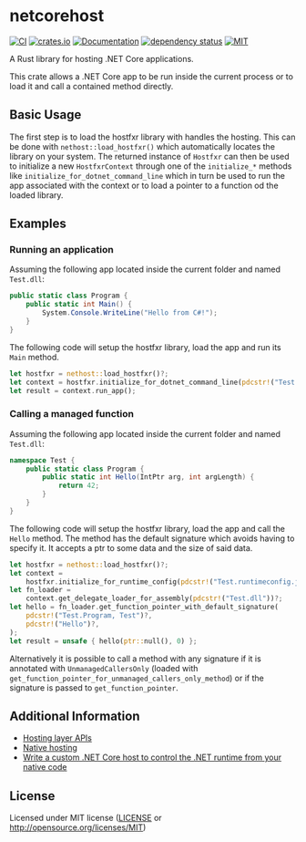 # netcorehost

[![CI](https://github.com/OpenByteDev/netcorehost/actions/workflows/ci.yml/badge.svg)](https://github.com/OpenByteDev/netcorehost/actions/workflows/ci.yml)
[![crates.io](https://img.shields.io/crates/v/netcorehost.svg)](https://crates.io/crates/netcorehost)
[![Documentation](https://docs.rs/netcorehost/badge.svg)](https://docs.rs/netcorehost)
[![dependency status](https://deps.rs/repo/github/openbytedev/netcorehost/status.svg)](https://deps.rs/repo/github/openbytedev/netcorehost)
[![MIT](https://img.shields.io/crates/l/netcorehost.svg)](https://github.com/OpenByteDev/netcorehost/blob/master/LICENSE)

A Rust library for hosting .NET Core applications.

This crate allows a .NET Core app to be run inside the current process or to load it and call a contained method directly.

## Basic Usage
The first step is to load the hostfxr library with handles the hosting. This can be done with `nethost::load_hostfxr()`
which automatically locates the library on your system. The returned instance of `Hostfxr` can then be used to initialize
a new `HostfxrContext` through one of the `initialize_*` methods like `initialize_for_dotnet_command_line`
which in turn be used to run the app associated with the context or to load a pointer to a function od the loaded library.

## Examples
### Running an application
Assuming the following app located inside the current folder and named `Test.dll`:
```cs
public static class Program {
    public static int Main() {
        System.Console.WriteLine("Hello from C#!");
    }
}
```
The following code will setup the hostfxr library, load the app and run its `Main` method.
```rust
let hostfxr = nethost::load_hostfxr()?;
let context = hostfxr.initialize_for_dotnet_command_line(pdcstr!("Test.dll"))?;
let result = context.run_app();
```
### Calling a managed function
Assuming the following app located inside the current folder and named `Test.dll`:
```cs
namespace Test {
    public static class Program {
        public static int Hello(IntPtr arg, int argLength) {
            return 42;
        }
    }
}
```
The following code will setup the hostfxr library, load the app and call the `Hello` method.
The method has the default signature which avoids having to specify it. It accepts a ptr to some data and the size of said data.
```rust
let hostfxr = nethost::load_hostfxr()?;
let context =
    hostfxr.initialize_for_runtime_config(pdcstr!("Test.runtimeconfig.json"))?;
let fn_loader =
    context.get_delegate_loader_for_assembly(pdcstr!("Test.dll"))?;
let hello = fn_loader.get_function_pointer_with_default_signature(
    pdcstr!("Test.Program, Test")?,
    pdcstr!("Hello")?,
);
let result = unsafe { hello(ptr::null(), 0) };
```

Alternatively it is possible to call a method with any signature if it is annotated with `UnmanagedCallersOnly` (loaded with
`get_function_pointer_for_unmanaged_callers_only_method`) or if the signature is passed to `get_function_pointer`.

## Additional Information
- [Hosting layer APIs](https://github.com/dotnet/core-setup/blob/master/Documentation/design-docs/hosting-layer-apis.md)
- [Native hosting](https://github.com/dotnet/core-setup/blob/master/Documentation/design-docs/native-hosting.md#runtime-properties)
- [Write a custom .NET Core host to control the .NET runtime from your native code](https://docs.microsoft.com/en-us/dotnet/core/tutorials/netcore-hosting)

## License
Licensed under MIT license ([LICENSE](https://github.com/OpenByteDev/netcorehost/blob/master/LICENSE) or http://opensource.org/licenses/MIT)
